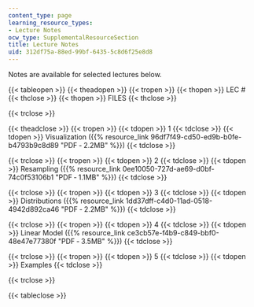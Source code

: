 ```yaml
---
content_type: page
learning_resource_types:
- Lecture Notes
ocw_type: SupplementalResourceSection
title: Lecture Notes
uid: 312df75a-88ed-99bf-6435-5c8d6f25e8d8
---
```


Notes are available for selected lectures below.

{{< tableopen >}}
{{< theadopen >}}
{{< tropen >}}
{{< thopen >}}
LEC #
{{< thclose >}}
{{< thopen >}}
FILES
{{< thclose >}}

{{< trclose >}}

{{< theadclose >}}
{{< tropen >}}
{{< tdopen >}}
1
{{< tdclose >}}
{{< tdopen >}}
Visualization ({{% resource_link 96df7f49-cd50-ed9b-b0fe-b4793b9c8d89 "PDF ‑ 2.2MB" %}})
{{< tdclose >}}

{{< trclose >}}
{{< tropen >}}
{{< tdopen >}}
2
{{< tdclose >}}
{{< tdopen >}}
Resampling ({{% resource_link 0ee10050-727d-ae69-d0bf-74c0f53106b1 "PDF ‑ 1.1MB" %}})
{{< tdclose >}}

{{< trclose >}}
{{< tropen >}}
{{< tdopen >}}
3
{{< tdclose >}}
{{< tdopen >}}
Distributions ({{% resource_link 1dd37dff-c4d0-11ad-0518-4942d892ca46 "PDF ‑ 2.2MB" %}})
{{< tdclose >}}

{{< trclose >}}
{{< tropen >}}
{{< tdopen >}}
4
{{< tdclose >}}
{{< tdopen >}}
Linear Model ({{% resource_link ce3cb57e-f4b9-c849-bbf0-48e47e77380f "PDF ‑ 3.5MB" %}})
{{< tdclose >}}

{{< trclose >}}
{{< tropen >}}
{{< tdopen >}}
5
{{< tdclose >}}
{{< tdopen >}}
Examples
{{< tdclose >}}

{{< trclose >}}

{{< tableclose >}}
